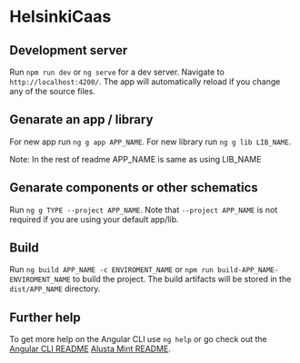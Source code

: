 # HelsinkiCaas

## Development server

Run `npm run dev` or `ng serve` for a dev server. Navigate to `http://localhost:4200/`. The app will automatically reload if you change any of the source files.

## Genarate an app / library

For new app run `ng g app APP_NAME`.
For new library run `ng g lib LIB_NAME`.

Note: In the rest of readme APP_NAME is same as using LIB_NAME

## Genarate components or other schematics

Run `ng g TYPE --project APP_NAME`. Note that `--project APP_NAME` is not required if you are using your default app/lib.

## Build

Run `ng build APP_NAME -c ENVIROMENT_NAME` or `npm run build-APP_NAME-ENVIROMENT_NAME` to build the project. The build artifacts will be stored in the `dist/APP_NAME` directory.

## Further help

To get more help on the Angular CLI use `ng help` or go check out the [Angular CLI README](https://github.com/angular/angular-cli/blob/master/README.md) [Alusta Mint README](https://www.npmjs.com/package/@alusta/mint).
